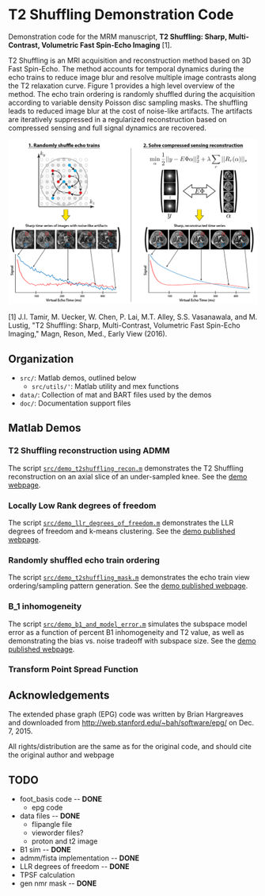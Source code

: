 # T2 Shuffling Demonstration Code
Demonstration code for the MRM manuscript,
__T2 Shuffling: Sharp, Multi-Contrast, Volumetric Fast Spin-Echo Imaging__ [1].

T2 Shuffling is an MRI acquisition and reconstruction method based on 3D Fast Spin-Echo. The method accounts for temporal
dynamics during the echo trains to reduce image blur and resolve multiple image contrasts along the T2 relaxation curve.
Figure 1 provides a high level overview of the method. The echo train ordering is randomly shuffled during the
acquisition according to variable density Poisson disc sampling masks. The shuffling leads to reduced image blur at the
cost of noise-like artifacts. The artifacts are iteratively suppressed in a regularized reconstruction based on
compressed sensing and full signal dynamics are recovered.

![](doc/images/t2shuffling-overview.png?raw=true)

[1] J.I. Tamir, M. Uecker, W. Chen, P. Lai, M.T. Alley, S.S. Vasanawala, and M. Lustig, "T2 Shuffling: Sharp,
Multi-Contrast, Volumetric Fast Spin-Echo Imaging," Magn, Reson, Med., Early View (2016).

## Organization
* `src/`: Matlab demos, outlined below
  * `src/utils/'`: Matlab utility and mex functions
* `data/`: Collection of mat and BART files used by the demos
* `doc/`: Documentation support files

## Matlab Demos

### T2 Shuffling reconstruction using ADMM
The script [`src/demo_t2shuffling_recon.m`](src/demo_t2shuffling_recon.m) demonstrates the T2 Shuffling reconstruction on an axial slice of an
under-sampled knee.
See the [demo webpage](http://htmlpreview.github.io/?html/demo_t2shuffling_recon.html).

### Locally Low Rank degrees of freedom
The script [`src/demo_llr_degrees_of_freedom.m`](src/demo_llr_degrees_of_freedom.m) demonstrates the LLR degrees of freedom and k-means clustering.
See the [demo published webpage](http://htmlpreview.github.io/?html/demo_llr_degrees_of_freedom.html).

### Randomly shuffled echo train ordering
The script [`src/demo_t2shuffling_mask.m`](src/demo_t2shuffling_mask.m) demonstrates the echo train view ordering/sampling pattern generation.
See the [demo published webpage](http://htmlpreview.github.io/?html/demo_t2shuffling_mask.html).

### B_1 inhomogeneity
The script [`src/demo_b1_and_model_error.m`](src/demo_b1_and_model_error.m) simulates the subspace model error as a function of percent B1 inhomogeneity and T2 value,
as well as demonstrating the bias vs. noise tradeoff with subspace size.
See the [demo published webpage](http://htmlpreview.github.io/?html/demo_b1_and_model_error.html).

### Transform Point Spread Function


## Acknowledgements
The extended phase graph (EPG) code
was written by Brian Hargreaves and downloaded
from http://web.stanford.edu/~bah/software/epg/
on Dec. 7, 2015.

All rights/distribution are the same as for the original code,
and should cite the original author and webpage


## TODO
* foot_basis code -- __DONE__
  * epg code
* data files -- __DONE__
  * flipangle file
  * vieworder files?
  * proton and t2 image
* B1 sim -- __DONE__
* admm/fista implementation -- __DONE__
* LLR degrees of freedom -- __DONE__
* TPSF calculation
* gen nmr mask -- __DONE__

